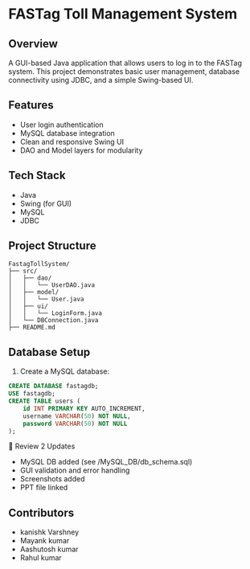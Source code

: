 
# FASTag Toll Management System

## Overview
A GUI-based Java application that allows users to log in to the FASTag system. This project demonstrates basic user management, database connectivity using JDBC, and a simple Swing-based UI.

## Features
- User login authentication
- MySQL database integration
- Clean and responsive Swing UI
- DAO and Model layers for modularity

## Tech Stack
- Java
- Swing (for GUI)
- MySQL
- JDBC

## Project Structure
```
FastagTollSystem/
├── src/
│   ├── dao/
│   │   └── UserDAO.java
│   ├── model/
│   │   └── User.java
│   ├── ui/
│   │   └── LoginForm.java
│   └── DBConnection.java
├── README.md
```

## Database Setup
1. Create a MySQL database:
```sql
CREATE DATABASE fastagdb;
USE fastagdb;
CREATE TABLE users (
    id INT PRIMARY KEY AUTO_INCREMENT,
    username VARCHAR(50) NOT NULL,
    password VARCHAR(50) NOT NULL
);
```

   🔄 Review 2 Updates
- MySQL DB added (see /MySQL_DB/db_schema.sql)
- GUI validation and error handling
- Screenshots added
- PPT file linked
   

## Contributors
- kanishk Varshney
- Mayank kumar
- Aashutosh kumar
- Rahul kumar
